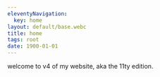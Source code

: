 ```yaml
---
eleventyNavigation:
  key: home
layout: default/base.webc
title: home
tags: root
date: 1900-01-01
---
```


welcome to v4 of my website, aka the 11ty edition.